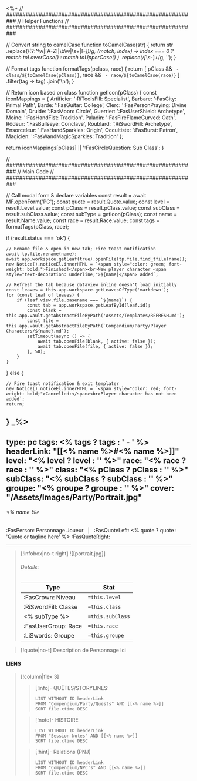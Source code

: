 <%*
// ###########################################################
//                       Helper Functions
// ###########################################################

// Convert string to camelCase
function toCamelCase(str) {
  return str
    .replace(/(?:^\w|[A-Z]|\b\w|\s+|[-_])/g, (match, index) =>
      index === 0 ? match.toLowerCase() : match.toUpperCase()
    )
    .replace(/[\s-_]+/g, '');
}

// Format tags
function formatTags(pclass, race) {
  return [
    pClass && ` - class/${toCamelCase(pClass)}`,
    race && ` - race/${toCamelCase(race)}`
  ]
  .filter(tag => tag)
  .join('\n');
}

// Return icon based on class
function getIcon(pClass) {
  const iconMappings = {
    Artificier: ':RiToolsFill: Specialist',
    Barbare: ':FasCity: Primal Path',
    Barde: ':FasGuitar: College',
    Clerc: ':FasPersonPraying: Divine Domain',
    Druide: ':FasMoon: Circle',
    Guerrier: ':FasUserShield: Archetype',
    Moine: ':FasHandFist: Tradition',
    Paladin: ':FasFireFlameCurved: Oath',
    Rôdeur: ':FasBullseye: Conclave',
    Roublard: ':RiSwordFill: Archetype',
    Ensorceleur: ':FasHandSparkles: Origin',
    Occultiste: ':FasBurst: Patron',
    Magicien: ':FasWandMagicSparkles: Tradition'
  };

  return iconMappings[pClass] || ':FasCircleQuestion: Sub Class';
}

// ###########################################################
//                         Main Code
// ###########################################################

// Call modal form & declare variables
const result = await MF.openForm('PC');
const quote = result.Quote.value;
const level = result.Level.value;
const pClass = result.pClass.value;
const subClass = result.subClass.value;
const subType = getIcon(pClass);
const name = result.Name.value;
const race = result.Race.value;
const tags = formatTags(pClass, race);

if (result.status === 'ok') {

    // Rename file & open in new tab; Fire toast notification
    await tp.file.rename(name);
    await app.workspace.getLeaf(true).openFile(tp.file.find_tfile(name));
    new Notice().noticeEl.innerHTML = `<span style="color: green; font-weight: bold;">Finished!</span><br>New player character <span style="text-decoration: underline;">${name}</span> added`;

    // Refresh the tab because dataview inline doesn't load initially
    const leaves = this.app.workspace.getLeavesOfType('markdown');
    for (const leaf of leaves) {
        if (leaf.view.file.basename === `${name}`) {
            const tab = app.workspace.getLeafById(leaf.id);
            const blank = this.app.vault.getAbstractFileByPath('Assets/Templates/REFRESH.md');
            const file = this.app.vault.getAbstractFileByPath(`Compendium/Party/Player Characters/${name}.md`);
            setTimeout(async () => {
                await tab.openFile(blank, { active: false });
                await tab.openFile(file, { active: false });
            }, 50);
        }
    }


} else {

    // Fire toast notification & exit templater
    new Notice().noticeEl.innerHTML = `<span style="color: red; font-weight: bold;">Cancelled:</span><br>Player character has not been added`;
    return;
}
_%>
---
type: pc
tags:
<% tags ? tags : ' - ' %>
headerLink: "[[<% name %>#<% name %>]]"
level: "<% level ? level : '' %>"
race: "<% race ? race : '' %>"
class: "<% pClass ? pClass : '' %>"
subClass: "<% subClass ? subClass : '' %>"
groupe: "<% groupe ? groupe : '' %>"
cover: "/Assets/Images/Party/Portrait.jpg"
---

###### <% name %>
:FasPerson: Personnage Joueur &nbsp; | &nbsp; :FasQuoteLeft: <% quote ? quote : 'Quote or tagline here' %> :FasQuoteRight:
___
> [!infobox|no-t right]
> ![[portrait.jpg]]
> ###### Details:
> | Type | Stat |
> | ---- | ---- |
> | :FasCrown: Niveau   | `=this.level` |
> | :RiSwordFill: Classe |  `=this.class`|
> | <% subType %> |  `=this.subClass`|
> |  :FasUserGroup: Race |  `=this.race`|
> |  :LiSwords: Groupe |  `=this.groupe`|

> [!quote|no-t]
> Description de Personnage Ici


#### LIENS
> [!column|flex 3]
>> [!info]- QUÊTES/STORYLINES:
>>```dataview
>>LIST WITHOUT ID headerLink
>>FROM "Compendium/Party/Quests" AND [[<% name %>]]
>>SORT file.ctime DESC
>
>>[!note]- HISTOIRE
>>```dataview
>>LIST WITHOUT ID headerLink
>>FROM "Session Notes" AND [[<% name %>]]
>>SORT file.ctime DESC
>
>>[!hint]- Relations (PNJ)
>>```dataview
>>LIST WITHOUT ID headerLink
>>FROM "Compendium/NPC's" AND [[<% name %>]]
>>SORT file.ctime DESC
>>
```image-layout-masonry-3

```
